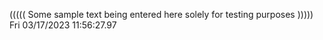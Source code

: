 ((((( Some sample text being entered here solely for testing purposes ))))) Fri 03/17/2023 11:56:27.97

